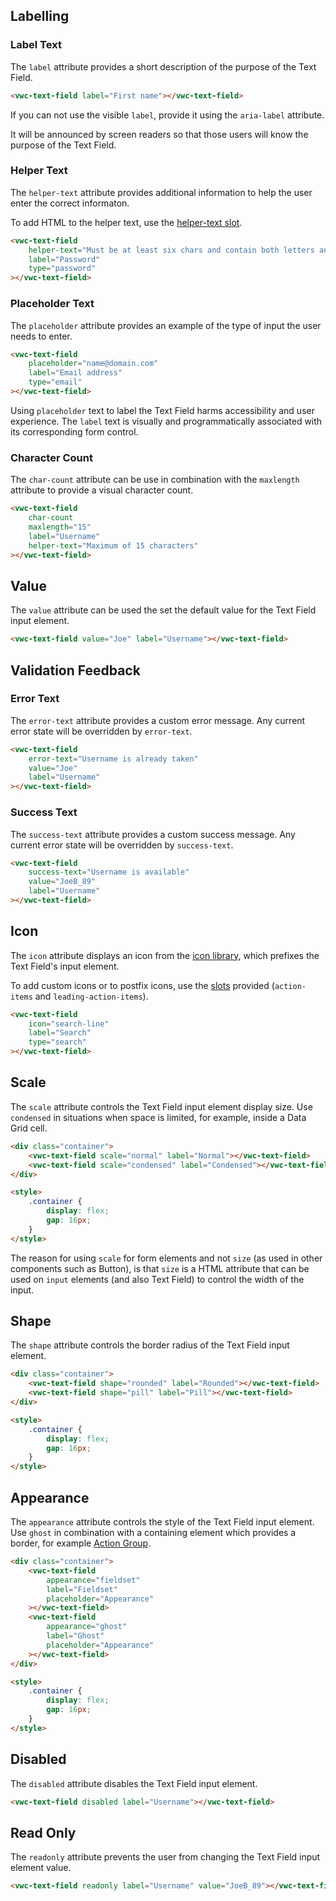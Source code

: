## Labelling

### Label Text

The `label` attribute provides a short description of the purpose of the Text Field.

```html preview
<vwc-text-field label="First name"></vwc-text-field>
```

<vwc-note connotation="information" icon="info-line" headline="Accessibility note">
	<p>If you can not use the visible <code>label</code>, provide it using the <code>aria-label</code> attribute.</p>
	<p>It will be announced by screen readers so that those users will know the purpose of the Text Field.</p>
</vwc-note>

### Helper Text

The `helper-text` attribute provides additional information to help the user enter the correct informaton.

To add HTML to the helper text, use the [helper-text slot](/components/text-field/code/#helper-text-slot).

```html preview
<vwc-text-field
	helper-text="Must be at least six chars and contain both letters and numbers"
	label="Password"
	type="password"
></vwc-text-field>
```

### Placeholder Text

The `placeholder` attribute provides an example of the type of input the user needs to enter.

```html preview
<vwc-text-field
	placeholder="name@domain.com"
	label="Email address"
	type="email"
></vwc-text-field>
```

<vwc-note connotation="warning" icon="warning-line" headline="Placeholder text should not be used as a label">
	<p>Using <code>placeholder</code> text to label the Text Field harms accessibility and user experience. The <code>label</code> text is visually and programmatically associated with its corresponding form control.</p>
</vwc-note>

### Character Count

The `char-count` attribute can be use in combination with the `maxlength` attribute to provide a visual character count.

```html preview
<vwc-text-field
	char-count
	maxlength="15"
	label="Username"
	helper-text="Maximum of 15 characters"
></vwc-text-field>
```

## Value

The `value` attribute can be used the set the default value for the Text Field input element.

```html preview
<vwc-text-field value="Joe" label="Username"></vwc-text-field>
```

## Validation Feedback

### Error Text

The `error-text` attribute provides a custom error message. Any current error state will be overridden by `error-text`.

```html preview
<vwc-text-field
	error-text="Username is already taken"
	value="Joe"
	label="Username"
></vwc-text-field>
```

### Success Text

The `success-text` attribute provides a custom success message. Any current error state will be overridden by `success-text`.

```html preview
<vwc-text-field
	success-text="Username is available"
	value="JoeB_89"
	label="Username"
></vwc-text-field>
```

## Icon

The `icon` attribute displays an icon from the [icon library](/icons/icons-gallery), which prefixes the Text Field's input element.

To add custom icons or to postfix icons, use the [slots](/components/text-field/code/#slots) provided (`action-items` and `leading-action-items`).

```html preview
<vwc-text-field
	icon="search-line"
	label="Search"
	type="search"
></vwc-text-field>
```

## Scale

The `scale` attribute controls the Text Field input element display size.
Use `condensed` in situations when space is limited, for example, inside a Data Grid cell.

```html preview
<div class="container">
	<vwc-text-field scale="normal" label="Normal"></vwc-text-field>
	<vwc-text-field scale="condensed" label="Condensed"></vwc-text-field>
</div>

<style>
	.container {
		display: flex;
		gap: 16px;
	}
</style>
```

<vwc-note connotation="information" icon="info-line" headline="Scale instead of Size">
	<p>The reason for using <code>scale</code> for form elements and not <code>size</code> (as used in other components such as Button), is that <code>size</code> is a HTML attribute that can be used on <code>input</code> elements (and also Text Field) to control the width of the input.</p>
</vwc-note>

## Shape

The `shape` attribute controls the border radius of the Text Field input element.

```html preview
<div class="container">
	<vwc-text-field shape="rounded" label="Rounded"></vwc-text-field>
	<vwc-text-field shape="pill" label="Pill"></vwc-text-field>
</div>

<style>
	.container {
		display: flex;
		gap: 16px;
	}
</style>
```

## Appearance

The `appearance` attribute controls the style of the Text Field input element.<br />
Use `ghost` in combination with a containing element which provides a border, for example [Action Group](/components/action-group/).

```html preview
<div class="container">
	<vwc-text-field
		appearance="fieldset"
		label="Fieldset"
		placeholder="Appearance"
	></vwc-text-field>
	<vwc-text-field
		appearance="ghost"
		label="Ghost"
		placeholder="Appearance"
	></vwc-text-field>
</div>

<style>
	.container {
		display: flex;
		gap: 16px;
	}
</style>
```

## Disabled

The `disabled` attribute disables the Text Field input element.

```html preview
<vwc-text-field disabled label="Username"></vwc-text-field>
```

## Read Only

The `readonly` attribute prevents the user from changing the Text Field input element value.

```html preview
<vwc-text-field readonly label="Username" value="JoeB_89"></vwc-text-field>
```

